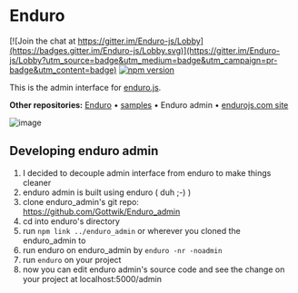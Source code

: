 # Enduro


[![Join the chat at https://gitter.im/Enduro-js/Lobby](https://badges.gitter.im/Enduro-js/Lobby.svg)](https://gitter.im/Enduro-js/Lobby?utm_source=badge&utm_medium=badge&utm_campaign=pr-badge&utm_content=badge) [![npm version](https://badge.fury.io/js/enduro_admin.svg)](https://badge.fury.io/js/enduro_admin)

This is the admin interface for [enduro.js](https://github.com/Gottwik/Enduro).

**Other repositories:** [Enduro](https://github.com/Gottwik/Enduro) • [samples](https://github.com/Gottwik/enduro_samples) • Enduro admin • [endurojs.com site](https://github.com/Gottwik/enduro_website)

![image](http://i.imgur.com/M8vGA92.png)

## Developing enduro admin
1. I decided to decouple admin interface from enduro to make things cleaner
2. enduro admin is built using enduro ( duh ;-) )
2. clone enduro_admin's git repo: https://github.com/Gottwik/Enduro_admin
3. cd into enduro's directory
4. run `npm link ../enduro_admin` or wherever you cloned the enduro_admin to
5. run enduro on enduro_admin by `enduro -nr -noadmin`
6. run `enduro` on your project
7. now you can edit enduro admin's source code and see the change on your project at localhost:5000/admin
